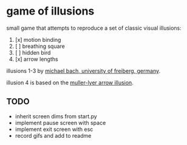# game of illusions

small game that attempts to reproduce a set of classic visual illusions:

1. [x] motion binding
2. [ ] breathing square
3. [ ] hidden bird
4. [x] arrow lengths

illusions 1-3 by [michael bach, university of freiberg, germany](https://michaelbach.de/ot/).

illusion 4 is based on the [muller-lyer arrow illusion](https://en.wikipedia.org/wiki/M%C3%BCller-Lyer_illusion).

## TODO
- inherit screen dims from start.py
- implement pause screen with space
- implement exit screen with esc
- record gifs and add to readme
